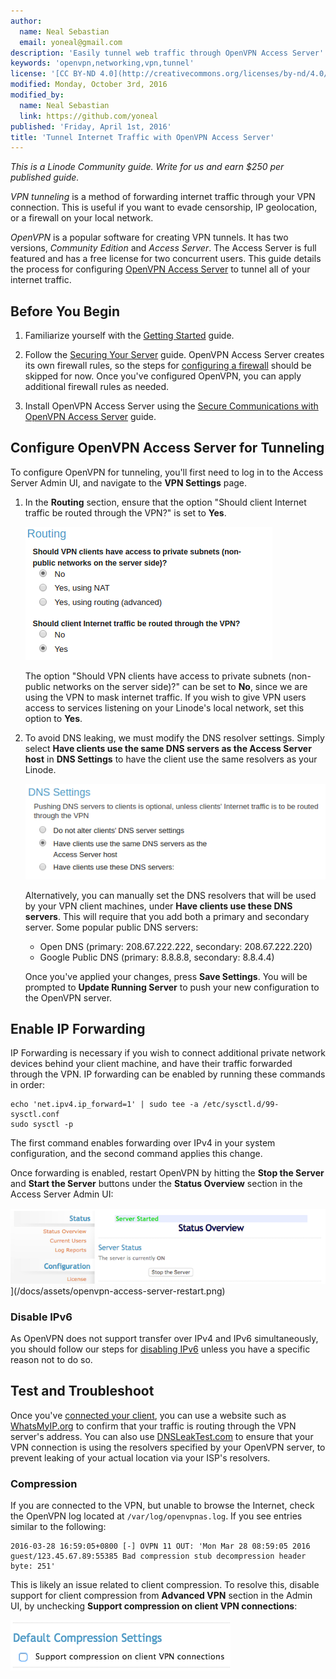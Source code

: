 ```yaml
---
author:
  name: Neal Sebastian
  email: yoneal@gmail.com
description: 'Easily tunnel web traffic through OpenVPN Access Server'
keywords: 'openvpn,networking,vpn,tunnel'
license: '[CC BY-ND 4.0](http://creativecommons.org/licenses/by-nd/4.0/)'
modified: Monday, October 3rd, 2016
modified_by:
  name: Neal Sebastian
  link: https://github.com/yoneal
published: 'Friday, April 1st, 2016'
title: 'Tunnel Internet Traffic with OpenVPN Access Server'
---
```


*This is a Linode Community guide. Write for us and earn $250 per published guide.*

*VPN tunneling* is a method of forwarding internet traffic through your VPN connection. This is useful if you want to evade censorship, IP geolocation, or a firewall on your local network.

*OpenVPN* is a popular software for creating VPN tunnels. It has two versions, *Community Edition* and *Access Server*. The Access Server is full featured and has a free license for two concurrent users. This guide details the process for configuring [OpenVPN Access Server](https://openvpn.net/index.php/access-server/overview.html) to tunnel all of your internet traffic.

## Before You Begin

1. Familiarize yourself with the [Getting Started](/docs/getting-started) guide.

2. Follow the [Securing Your Server](/docs/security/securing-your-server) guide.  OpenVPN Access Server creates its own firewall rules, so the steps for [configuring a firewall](/docs/security/securing-your-server#configure-a-firewall) should be skipped for now. Once you've configured OpenVPN, you can apply additional firewall rules as needed.  

3. Install OpenVPN Access Server using the [Secure Communications with OpenVPN Access Server](docs/networking/vpn/openvpn-access-server) guide.

## Configure OpenVPN Access Server for Tunneling

To configure OpenVPN for tunneling, you'll first need to log in to the Access Server Admin UI, and navigate to the **VPN Settings** page.

1. In the **Routing** section, ensure that the option "Should client Internet traffic be routed through the VPN?" is set to **Yes**.

    ![OpenVPN Access Server Internet Routing.](/docs/assets/openvpn-access-server-routing.png)

    The option "Should VPN clients have access to private subnets (non-public networks on the server side)?" can be set to **No**, since we are using the VPN to mask internet traffic. If you wish to give VPN users access to services listening on your Linode's local network, set this option to **Yes**.

2. To avoid DNS leaking, we must modify the DNS resolver settings. Simply select **Have clients use the same DNS servers as the Access Server host** in **DNS Settings** to have the client use the same resolvers as your Linode.

    ![OpenVPN Access Server DNS Settings.](/docs/assets/openvpn-access-server-dns.png)

    Alternatively, you can manually set the DNS resolvers that will be used by your VPN client machines, under **Have clients use these DNS servers**. This will require that you add both a primary and secondary server. Some popular public DNS servers:

    * Open DNS (primary: 208.67.222.222, secondary: 208.67.222.220)
    * Google Public DNS (primary: 8.8.8.8, secondary: 8.8.4.4)

    Once you've applied your changes, press **Save Settings**. You will be prompted to **Update Running Server** to push your new configuration to the OpenVPN server.

## Enable IP Forwarding

IP Forwarding is necessary if you wish to connect additional private network devices behind your client machine, and have their traffic forwarded through the VPN. IP forwarding can be enabled by running these commands in order:

    echo 'net.ipv4.ip_forward=1' | sudo tee -a /etc/sysctl.d/99-sysctl.conf
    sudo sysctl -p

The first command enables forwarding over IPv4 in your system configuration, and the second command applies this change.

Once forwarding is enabled, restart OpenVPN by hitting the **Stop the Server** and **Start the Server** buttons under the **Status Overview** section in the Access Server Admin UI:

![OpenVPN Access Server Restart](/docs/assets/openvpn-access-server-restart-resize.png)](/docs/assets/openvpn-access-server-restart.png)

### Disable IPv6

As OpenVPN does not support transfer over IPv4 and IPv6 simultaneously, you should follow our steps for [disabling IPv6](/docs/networking/vpn/set-up-a-hardened-openvpn-server#disable-ipv6) unless you have a specific reason not to do so.

## Test and Troubleshoot

Once you've [connected your client](/docs/networking/vpn/openvpn-access-server#client-software-installation), you can use a website such as [WhatsMyIP.org](https://www.whatsmyip.org/) to confirm that your traffic is routing through the VPN server's address. You can also use [DNSLeakTest.com](https://www.dnsleaktest.com/) to ensure that your VPN connection is using the resolvers specified by your OpenVPN server, to prevent leaking of your actual location via your ISP's resolvers.

### Compression

If you are connected to the VPN, but unable to browse the Internet, check the OpenVPN log located at `/var/log/openvpnas.log`. If you see entries similar to the following:

	2016-03-28 16:59:05+0800 [-] OVPN 11 OUT: 'Mon Mar 28 08:59:05 2016 guest/123.45.67.89:55385 Bad compression stub decompression header byte: 251'

This is likely an issue related to client compression. To resolve this, disable support for client compression from **Advanced VPN** section in the Admin UI, by unchecking **Support compression on client VPN connections**:

![OpenVPN Access Server Compression](/docs/assets/openvpn-access-compression.png)
